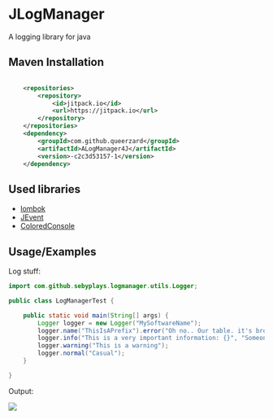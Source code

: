 # JLogManager

A logging library for java

## Maven Installation

```xml

	<repositories>
		<repository>
		    <id>jitpack.io</id>
		    <url>https://jitpack.io</url>
		</repository>
	</repositories>
	<dependency>
	    <groupId>com.github.queerzard</groupId>
	    <artifactId>ALogManager4J</artifactId>
	    <version>-c2c3d53157-1</version>
	</dependency>
```

## Used libraries

- [lombok](https://projectlombok.org/)
- [JEvent](https://github.com/SebyPlays/JEvent)
- [ColoredConsole](https://github.com/SebyPlays/ColoredConsole)

## Usage/Examples

Log stuff:

```java
import com.github.sebyplays.logmanager.utils.Logger;

public class LogManagerTest {

    public static void main(String[] args) {
        Logger logger = new Logger("MySoftwareName");
        logger.name("ThisIsAPrefix").error("Oh no.. Our table. it's broken. This is also a cool feature -> {}", "See? :D");
        logger.info("This is a very important information: {}", "Someone knows Obama's last name");
        logger.warning("This is a warning");
        logger.normal("Casual");
    }

}
```

Output:

![](.README.MD_images/7d55496f.png)
